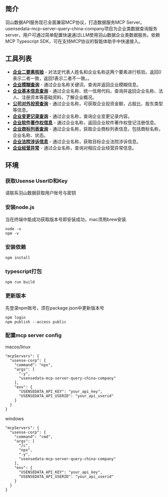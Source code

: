 ## 简介
羽山数据API服务现已全面兼容MCP协议，打造数据服务MCP Server。usensedata-mcp-server-query-china-company项目为企业类数据查询服务server，用户可通过简单配置快速通过LLM使用羽山数据企业类数据服务。依赖MCP Typescript SDK，可在支持MCP协议的智能体助手中快速接入。

## 工具列表
- **[企业二要素核验](https://www.yushanshuju.com/ords/datatech/api/apidoc/COM030)** - 对法定代表人姓名和企业名称这两个要素进行核验。返回0表示二者一致，返回1表示二者不一致。。
- **[企业模糊查询](https://www.yushanshuju.com/ords/datatech/api/apidoc/PBB020)** - 通过企业名称关键词，查询并返回企业模糊信息。
- **[企业基本信息查询](https://www.yushanshuju.com/ords/datatech/api/apidoc/PBB021)** - 通过企业名称、统一信用代码，查询并返回企业名称、法人、注册资本等基础资料，了解企业概况。
- **[公司对外投资查询](https://www.yushanshuju.com/ords/datatech/api/apidoc/COM045)** - 通过企业名称，可获取企业投资金额，占股比、股东类型等信息。
- **[企业变更记录查询](https://www.yushanshuju.com/ords/datatech/api/apidoc/PBB031)** - 通过企业名称，查询企业变更记录内容。
- **[企业软件著作权信息](https://www.yushanshuju.com/ords/datatech/api/apidoc/COM137)** - 通过企业名称，返回企业软件著作权登记注册信息。
- **[企业商标列表查询](https://www.yushanshuju.com/ords/datatech/api/apidoc/COM140)** - 通过企业名称，获取企业商标列表信息，包括商标名称，企业名称、状态。
- **[企业法院涉诉信息](https://www.yushanshuju.com/ords/datatech/api/apidoc/PBB183)** - 通过企业名称，获取目标企业法院涉诉信息。
- **[企业经营异常](https://www.yushanshuju.com/ords/datatech/api/apidoc/PBB055)** - 通过企业名称，查询对相应企业经营异常信息。

## 环境

### 获取Usense UserID和Key
请联系羽山数据获取用户账号与密钥

### 安装node.js
当在终端中能成功获取版本号即安装成功，mac须用brew安装
```
node -v
npm -v
```

### 安装依赖
```
npm install
```

### typescript打包
```
npm run build
```

### 更新版本
先登录npm账号，须在package.json中更新版本号
```
npm login
npm publish --access public
```

### 配置mcp server config
macos/linux
```
"mcpServers": {
  "usense-corp": {
    "command": "npx",
    "args": [
      "-y",
      "usensedata-mcp-server-query-china-company"
    ],
    "env": {
      "USENSEDATA_API_KEY": "your_api_key",
      "USENSEDATA_API_USERID": "your_api_userid"
    }
  }
}
```
windows
```
"mcpServers": {
  "usense-corp": {
    "command": "cmd",
    "args": [
      "/c",
      "npx",
      "-y",
      "usensedata-mcp-server-query-china-company"
    ],
    "env": {
      "USENSEDATA_API_KEY": "your_api_key",
      "USENSEDATA_API_USERID": "your_api_userid"
    }
  }
}
```
